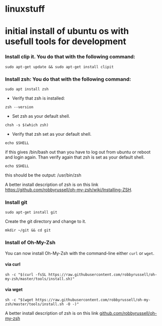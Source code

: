 # linuxstuff

# initial install of ubuntu os with usefull tools for development

### Install clip it. You do that with the following command:

```shell
sudo apt-get update && sudo apt-get install clipit
```

### Install zsh: You do that with the following command:
```shell
sudo apt install zsh
```
+ Verify that zsh is installed:
```shell
zsh --version
```
+ Set zsh as your default shell.
```shell
chsh -s $(which zsh)
```
+ Verify that zsh set as your default shell. 
```shell
echo $SHELL
```
if this gives /bin/bash out than you have to log out from ubuntu or reboot and login again. Than verify again that zsh is set as your default shell. 
```shell
echo $SHELL
```
this should be the output: 
/usr/bin/zsh

A better install description of zsh is on this link https://github.com/robbyrussell/oh-my-zsh/wiki/Installing-ZSH.

### Install git
```shell
sudo apt-get install git
```
Create the git directory and change to it. 
```shell
mkdir ~/git && cd git
```

### Install of Oh-My-Zsh

You can now install Oh-My-Zsh with the command-line either `curl` or `wget`.

#### via curl

```shell
sh -c "$(curl -fsSL https://raw.githubusercontent.com/robbyrussell/oh-my-zsh/master/tools/install.sh)"
```

#### via wget

```shell
sh -c "$(wget https://raw.githubusercontent.com/robbyrussell/oh-my-zsh/master/tools/install.sh -O -)"
```

A better install description of zsh is on this link [github.com/robbyrussell/oh-my-zsh](https://github.com/robbyrussell/oh-my-zsh)


